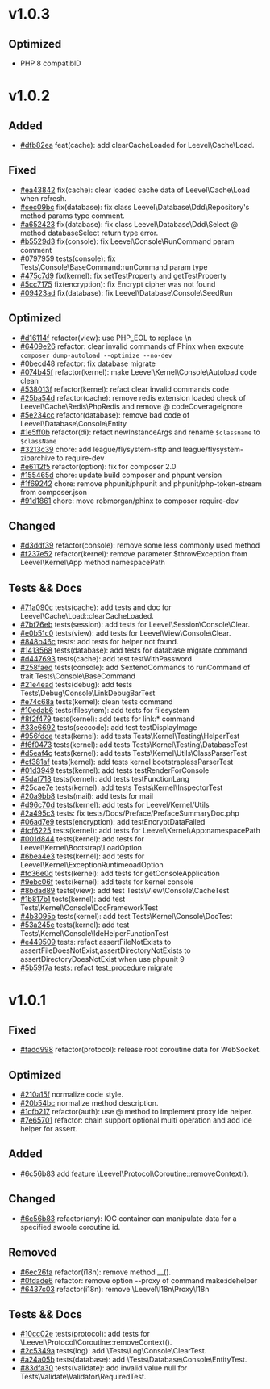 # v1.0.3

## Optimized

- PHP 8 compatiblD

# v1.0.2

## Added

- [#dfb82ea](https://github.com/hunzhiwange/framework/commit/ef17c7be35b31e42a117d489d8d4ab3f90d3620f) feat(cache): add clearCacheLoaded for Leevel\Cache\Load.

## Fixed

- [#ea43842](https://github.com/hunzhiwange/framework/commit/ea43842dd96054258948e8c623d60279b0430c29) fix(cache): clear loaded cache data of Leevel\Cache\Load when refresh.
- [#cec09bc](https://github.com/hunzhiwange/framework/commit/cec09bc7146c0d48c5c97c61e69e41dee40ac0af) fix(database): fix class Leevel\Database\Ddd\Repository's method params type comment.
- [#a652423](https://github.com/hunzhiwange/framework/commit/a65242334c42641e31d1f58a1e087651741c795a) fix(database): fix class Leevel\Database\Ddd\Select @ method databaseSelect return type error.
- [#b5529d3](https://github.com/hunzhiwange/framework/commit/b5529d340f176605ab2740d7cb919c9070e99b1b) fix(console): fix Leevel\Console\RunCommand param comment
- [#0797959](https://github.com/hunzhiwange/framework/commit/07979595683fbbf7b48f03724f54b49d7da8dc4f) tests(console): fix Tests\Console\BaseCommand:runCommand param type
- [#475c7d9](https://github.com/hunzhiwange/framework/commit/475c7d9133d4ba03e3ab4562127949d79f59217d) fix(kernel): fix setTestProperty and getTestProperty
- [#5cc7175](https://github.com/hunzhiwange/framework/commit/5cc717504f7c399da96ea69989f53f8872a1e007) fix(encryption): fix Encrypt cipher was not found
- [#09423ad](https://github.com/hunzhiwange/framework/commit/09423ade009d3c35f0a5ded9cca13ebb824de11a) fix(database): fix Leevel\Database\Console\SeedRun

## Optimized

- [#d16114f](https://github.com/hunzhiwange/framework/commit/d16114fac898f2d3b4fcc97828a4f23be568aa05) refactor(view): use PHP_EOL to replace \n
- [#6409e26](https://github.com/hunzhiwange/framework/commit/6409e264bdc280c1c2ae04d2a9ab03f3bfd02f24) refactor: clear invalid commands of Phinx when execute `composer dump-autoload --optimize --no-dev`
- [#0becd48](https://github.com/hunzhiwange/framework/commit/0becd48eedef45be917af52f85ea2cdc69ecb084) refactor: fix database migrate
- [#074b45f](https://github.com/hunzhiwange/framework/commit/074b45f869c9a060f708dba33f6539aca77ee465) refactor(kernel): make Leevel\Kernel\Console\Autoload code clean
- [#538013f](https://github.com/hunzhiwange/framework/commit/538013f21efbe8bd110fdcea55662cbf42bdf2cf) refactor(kernel): refact clear invalid commands code
- [#25ba54d](https://github.com/hunzhiwange/framework/commit/25ba54dce0d93406aa595a1b7f2137cea7048aed) refactor(cache): remove redis extension loaded check of Leevel\Cache\Redis\PhpRedis and remove @ codeCoverageIgnore
- [#5e234cc](https://github.com/hunzhiwange/framework/commit/5e234ccc008b38e549fb32f4a4902887ce7ad5a9) refactor(database): remove bad code of Leevel\Database\Console\Entity
- [#1e5ff0b](https://github.com/hunzhiwange/framework/commit/1e5ff0ba0bce91dbee15bda5b8032829b2fa47d3) refactor(di): refact newInstanceArgs and rename `$classname` to `$className`
- [#3213c39](https://github.com/hunzhiwange/framework/commit/3213c398a360c4d5fa61f1f4ae8e87692331649b) chore: add league/flysystem-sftp and league/flysystem-ziparchive to require-dev
- [#e6112f5](https://github.com/hunzhiwange/framework/commit/e6112f508f7782e7aa773be154984eb3122925fa) refactor(option): fix for composer 2.0
- [#155465d](https://github.com/hunzhiwange/framework/commit/155465d2572b3135ba318e941bf965442f66f975) chore: update build composer and phpunt version
- [#1f69242](https://github.com/hunzhiwange/framework/commit/1f692429a047edc502d604f74bcb6f85fd13bbee) chore: remove phpunit/phpunit and phpunit/php-token-stream from composer.json
- [#91d1861](https://github.com/hunzhiwange/framework/commit/91d186173a1034df390162d7b334963cf34c7ece) chore: move robmorgan/phinx to composer require-dev

## Changed

- [#d3ddf39](https://github.com/hunzhiwange/framework/commit/d3ddf396845b50f17b77d3b1a416982c80c7d063) refactor(console): remove some less commonly used method
- [#f237e52](https://github.com/hunzhiwange/framework/commit/f237e529f9bde4e13f99e4dfc8545970567444a3) refactor(kernel): remove parameter $throwException from Leevel\Kernel\App method namespacePath

## Tests && Docs

- [#71a090c](https://github.com/hunzhiwange/framework/commit/71a090ce8504d77445783e562ae8691c32bd7886) tests(cache): add tests and doc for Leevel\Cache\Load::clearCacheLoaded.
- [#7bf76eb](https://github.com/hunzhiwange/framework/commit/7bf76ebe892be1ea541d6fc6d9dadb2a71fa0508) tests(session): add tests for Leevel\Session\Console\Clear.
- [#e0b51c0](https://github.com/hunzhiwange/framework/commit/e0b51c00397057e2d10d0b5ee9df4912ecf1d1a0) tests(view): add tests for Leevel\View\Console\Clear.
- [#848b46c](https://github.com/hunzhiwange/framework/commit/848b46cf4c367eb52770c4b9625be3ec25d6e11f) tests: add tests for helper not found.
- [#1413568](https://github.com/hunzhiwange/framework/commit/1413568f17f6b5860a510e1d77f8c447463211e8) tests(database): add tests for database migrate command
- [#d447693](https://github.com/hunzhiwange/framework/commit/d447693e05b6708cc93e62fbe0d942cb14728ff1) tests(cache): add test testWithPassword
- [#258faed](https://github.com/hunzhiwange/framework/commit/258faede3f3a4b3d1c2c924037dc1afab9304dc7) tests(console): add $extendCommands to runCommand of trait Tests\Console\BaseCommand
- [#21e4ead](https://github.com/hunzhiwange/framework/commit/21e4ead29daacf9dae34155dbe80b9173fd12b95) tests(debug): add tests Tests\Debug\Console\LinkDebugBarTest
- [#e74c68a](https://github.com/hunzhiwange/framework/commit/e74c68a136bbe49a70dc1c1ec10170894986d6cf) tests(kernel): clean tests command
- [#10edab6](https://github.com/hunzhiwange/framework/commit/10edab653aa0337218deed94af063f1cb98988c1) tests(filesytem): add tests for filesystem
- [#8f2f479](https://github.com/hunzhiwange/framework/commit/8f2f4794451f8e2477b2a0450e90388aaa68fe07) tests(kernel): add tests for link:* command
- [#33e6692](https://github.com/hunzhiwange/framework/commit/33e669216a81029341950fe0f259b507b7f1b854) tests(seccode): add test testDisplayImage
- [#956fdce](https://github.com/hunzhiwange/framework/commit/956fdcecde66a29c79d88364c18f6a735efb33d8) tests(kernel): add tests Tests\Kernel\Testing\HelperTest
- [#f6f0473](https://github.com/hunzhiwange/framework/commit/f6f047375f55ed39a35820bfc291af1300d5f2c2) tests(kernel): add tests Tests\Kernel\Testing\DatabaseTest
- [#d5eaf4c](https://github.com/hunzhiwange/framework/commit/d5eaf4c2d560bf8729c2dba2f643ce57f34a598b) tests(kernel): add tests Tests\Kernel\Utils\ClassParserTest
- [#cf381af](https://github.com/hunzhiwange/framework/commit/cf381af9ef2e3071e08c838ec2c7cd4386679564) tests(kernel): add tests kernel bootstraplassParserTest
- [#01d3949](https://github.com/hunzhiwange/framework/commit/01d3949d11ecafd73a9b8f265bda818729f3312a) tests(kernel): add tests testRenderForConsole
- [#5daf718](https://github.com/hunzhiwange/framework/commit/5daf7180ed0e031f70879620f6ec75aeef6b0fb4) tests(kernel): add tests testFunctionLang
- [#25cae7e](https://github.com/hunzhiwange/framework/commit/25cae7ecf531e72f79b442b07b4776585e836e77) tests(kernel): add tests Tests\Kernel\InspectorTest
- [#20a9bb8](https://github.com/hunzhiwange/framework/commit/20a9bb89412826c1bb396fe289497489e6d43e3e) tests(mail): add tests for mail
- [#d96c70d](https://github.com/hunzhiwange/framework/commit/d96c70dc5419e8d78cdca61a807581e3a43e4bac) tests(kernel): add tests for Leevel/Kernel/Utils
- [#2a495c3](https://github.com/hunzhiwange/framework/commit/2a495c3b32cbab5bd2574292e86562b96a7942e1) tests: fix tests/Docs/Preface/PrefaceSummaryDoc.php
- [#06ad7e9](https://github.com/hunzhiwange/framework/commit/06ad7e9a4985469f6a4f8b1d0ad84cb674159d5b) tests(encryption): add testEncryptDataFailed
- [#fcf6225](https://github.com/hunzhiwange/framework/commit/fcf6225a6d83229336a95ccd23e6cb1818b1fed9) tests(kernel): add tests for Leevel\Kernel\App:namespacePath
- [#001d844](https://github.com/hunzhiwange/framework/commit/001d84475780683b6a983871c46eab87c4eb1c1c) tests(kernel): add tests for Leevel\Kernel\Bootstrap\LoadOption
- [#6bea4e3](https://github.com/hunzhiwange/framework/commit/6bea4e3a17cf1aa5b516a85b90f3a3e9a1d36498) tests(kernel): add tests for Leevel\Kernel\ExceptionRuntimeoadOption
- [#fc36e0d](https://github.com/hunzhiwange/framework/commit/fc36e0df843ca1bbf99278e2b9c21cb15ab25567) tests(kernel): add tests for getConsoleApplication
- [#9ebc06f](https://github.com/hunzhiwange/framework/commit/9ebc06ff87dbd659ae0377f90205c10c8c113841) tests(kernel): add tests for kernel console
- [#8bdad89](https://github.com/hunzhiwange/framework/commit/8bdad89c8ba5e4130eddbf666101cf82a59e5d4f) tests(view): add test Tests\View\Console\CacheTest
- [#1b817b1](https://github.com/hunzhiwange/framework/commit/1b817b1f6d3267e86a46cb8ebb5032f954a46a60) tests(kernel): add test Tests\Kernel\Console\DocFrameworkTest
- [#4b3095b](https://github.com/hunzhiwange/framework/commit/4b3095bb86f4188cf08ab9fb1d2f1af5129631d8) tests(kernel): add test Tests\Kernel\Console\DocTest
- [#53a245e](https://github.com/hunzhiwange/framework/commit/53a245ec6bade9d67ac7d81dbc87b6c60b79c303) tests(kernel): add test Tests\Kernel\Console\IdeHelperFunctionTest
- [#e449509](https://github.com/hunzhiwange/framework/commit/e4495090d7ae7c58199cb6b04baf5fe2e9f30f41) tests: refact assertFileNotExists to assertFileDoesNotExist,assertDirectoryNotExists to assertDirectoryDoesNotExist when use phpunit 9
- [#5b59f7a](https://github.com/hunzhiwange/framework/commit/5b59f7a6364da0f477cdb2b695529d8576aefe84) tests: refact test_procedure migrate

# v1.0.1

## Fixed

- [#fadd998](https://github.com/hunzhiwange/framework/commit/fadd99826f2ae917df0534be22eabd17e59dae05) refactor(protocol): release root coroutine data for WebSocket.

## Optimized

- [#210a15f](https://github.com/hunzhiwange/framework/commit/210a15f710318d40dc115350afbb116bf7418b77) normalize code style.
- [#20b54bc](https://github.com/hunzhiwange/framework/commit/20b54bc1856bb8c835271f65fd57f42d87c7e789) normalize method description.
- [#1cfb217](https://github.com/hunzhiwange/framework/commit/1cfb217e8d4b454dff9ff2b2aa256276f1687132) refactor(auth): use @ method to implement proxy ide helper.
- [#7e65701](https://github.com/hunzhiwange/framework/commit/7e657012736cc95520cf70448882c0ed87635b76) refactor: chain support optional multi operation and add ide helper for assert.

## Added

- [#6c56b83](https://github.com/hunzhiwange/framework/commit/6c56b837e5083a64ca3ee8e20af574af253aa6a8) add feature \Leevel\Protocol\Coroutine::removeContext().

## Changed

- [#6c56b83](https://github.com/hunzhiwange/framework/commit/6c56b837e5083a64ca3ee8e20af574af253aa6a8) refactor(any): IOC container can manipulate data for a specified swoole coroutine id.

## Removed

- [#6ec26fa](https://github.com/hunzhiwange/framework/commit/6ec26fa92ffc8594623e3fb4da934082b0927a33) refactor(i18n): remove method __().
- [#0fdade6](https://github.com/hunzhiwange/framework/commit/0fdade66c9ad0a59293d987514916a0c1f66835c) refactor: remove option --proxy of command make:idehelper
- [#6437c03](https://github.com/hunzhiwange/framework/commit/6437c0350efa87c417877974b8eb491ad322b3f6) refactor(i18n): remove \Leevel\I18n\Proxy\I18n

## Tests && Docs

- [#10cc02e](https://github.com/hunzhiwange/framework/commit/10cc02e3d4823e95535b02da7a51b3ab88a2edfa) tests(protocol): add tests for \Leevel\Protocol\Coroutine::removeContext().
- [#2c5349a](https://github.com/hunzhiwange/framework/commit/347aad7e9a71cf5294e5bd63060419e573971472) tests(log): add \Tests\Log\Console\ClearTest.
- [#a24a05b](https://github.com/hunzhiwange/framework/commit/ad74c497b9ae9cbc41b3517fdfceabfc61e0d866) tests(database): add \Tests\Database\Console\EntityTest.
- [#83dfa30](https://github.com/hunzhiwange/framework/commit/83dfa300647c7144c22b63f546bc72297500d258) tests(validate): add invalid value null for Tests\Validate\Validator\RequiredTest.
